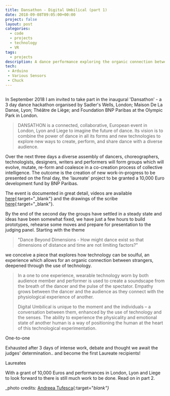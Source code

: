 ```yaml
---
title: Dansathon - Digital Umbilical (part 1)
date: 2018-09-08T09:05:00+00:00
project: false
layout: post
categories:
  - code
  - projects
  - technology
  - VR
tags:
  - projects
description: A dance performance exploring the organic connection between individuals (dancer and audience member), and its amplification through the use of technology.
tech:
 - Arduino
 - Various Sensors
 - Chuck
---
```


<div class="img_row">
	<img class="col three" src="{{ site.baseurl }}/images/digitalumbilical/107_Digital Umbilical_v5-10.jpg" alt="" title="LCC"/>
</div>

In September 2018 I am invited to take part in the inaugural 'Dansathon' - a 3 day dance hackathon organised by Sadler's Wells, London; Maison De La Danse, Lyon; Théâtre de Liège; and Foundation BNP Paribas at the Olympic Park in London.

> DANSATHON is a connected, collaborative, European event in London, Lyon and Liege to imagine the future of dance. Its vision is to combine the power of dance in all its forms and new technologies to explore new ways to create, perform, and share dance with a diverse audience.

Over the next three days a diverse assembly of dancers, choreographers, technologists, designers, writers and performers will form groups which will evolve, mutate, re-form and coalesce in a co-creation process of collective intelligence. The outcome is the creation of new work-in-progress to be presented on the final day, the 'laureate' project to be granted a 10,000 Euro development fund by BNP Paribas.

The event is documented in great detail, videos are available [here](https://www.youtube.com/playlist?list=PLcsaVRzMrmja-qShgLAdM8g9x0zAZZOtI){:target="_blank"} and the drawings of the scribe [here](https://www.facebook.com/pg/dansathon/photos/?tab=album&album_id=1893340364094010&__xts__%5B0%5D=68.ARCK5AKf4H3VD8d9HW5XL3341uS2CqQXszqV6_A8QYDDnaDVc3ysKVJUxtEy7LBGykSRcvgMt_5ly_oQj5XS91FxMiKqXoMH0lm3mf6g1BbqRnUIzcDDS_TKOizHznLeosP0KXoR0QhDTjln_xlpRi0MHTfA-2vsjOct19aXObm1NQBNafBDn0DZFJTqD97uQYWktJG1rufutiA8WfViavwOk_6V7IHlb2xtb5kSnSVKOoKes0OjHohcR-olG5t9LjJ8oMmfLjSfzCjSSQlRhZY3AE5po_nN35U9ceM3IBialT4j2mepxG9cFwAFAy7d_X2T3PmyFre3S0M__Qz5NdN7jVISIEhRfauP9rRYZ6DRedmGAUaycLUhNZ-7iM_5E8POhRDdQ7G3xmhMvbKkstFQwNsa_-7kj-lF8rJE0Bnf1QQPQdAatKw8mJ57hxRbN4ZmCboTQzIcFgSEbolz0IxoLw&__tn__=-UC-R){:target="_blank"}.

By the end of the second day the groups have settled in a steady state and ideas have been somewhat fixed, we have just a few hours to build prototypes, rehearse some moves and prepare for presentation to the judging panel. Starting with the theme 

> "Dance Beyond Dimensions - How might dance exist so that dimensions of distance and time are not limiting factors?"

we conceive a piece that explores how technology can be soulful, an experience which allows for an organic connection between strangers, deepened through the use of technology.

> In a one to one experience, wearable technology worn by both audience member and performer is used to create a soundscape from the breath of the dancer and the pulse of the spectator. Empathy grows between the dancer and the audience as they connect with the physiological experience of another.
>
> Digital Umbilical is unique to the moment and the individuals – a conversation between them, enhanced by the use of technology and the senses. The ability to experience the physicality and emotional state of another human is a way of positioning the human at the heart of this technological experimentation.

<div class="img_row">
	<img class="col two left" src="{{ site.baseurl }}/images/digitalumbilical/Dansathon 187.JPG" alt="" title="Prototype"/>
</div>
<div class="caption_row">
    <div class="col two center caption">One-to-one</div>
</div>

Exhausted after 3 days of intense work, debate and thought we await the judges' determination.. and become the first Laureate recipients!

<div class="img_row">
	<img class="col three left" src="{{ site.baseurl }}/images/digitalumbilical/Dansathon 921.JPG" alt="" title="Laureates"/>
</div>
<div class="caption_row">
    <div class="col threee center caption">Laureates</div>
</div>

With a grant of 10,000 Euros and performances in London, Lyon and Liege to look forward to there is still much work to be done. Read on in part 2.

_photo credits: [Andreea Tufesca](https://www.andreeatufescu.com){:target="_blank"}_